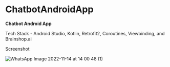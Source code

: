 # ChatbotAndroidApp
**Chatbot Android App**

Tech Stack - Android Studio, Kotlin, Retrofit2, Coroutines, Viewbinding, and Brainshop.ai

Screenshot

![WhatsApp Image 2022-11-14 at 14 00 48 (1)](https://user-images.githubusercontent.com/99873564/201618868-b4095f5c-46ba-4db7-9d6b-970c6f1e47fa.jpeg)




